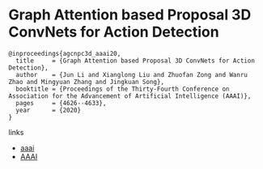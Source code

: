 # Graph Attention based Proposal 3D ConvNets for Action Detection

```
@inproceedings{agcnpc3d_aaai20,
  title     = {Graph Attention based Proposal 3D ConvNets for Action Detection},
  author    = {Jun Li and Xianglong Liu and Zhuofan Zong and Wanru Zhao and Mingyuan Zhang and Jingkuan Song},
  booktitle = {Proceedings of the Thirty-Fourth Conference on Association for the Advancement of Artificial Intelligence (AAAI)},
  pages	    = {4626--4633},
  year      = {2020}
}
```

links
- [aaai](https://aaai.org/Papers/AAAI/2020GB/AAAI-LiJ.1424.pdf)
- [AAAI](https://aaai.org/ojs/index.php/AAAI/article/view/5893)